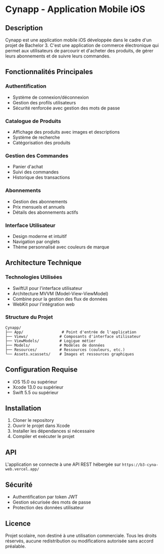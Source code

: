 # Cynapp - Application Mobile iOS

## Description

Cynapp est une application mobile iOS développée dans le cadre d'un projet de Bachelor 3. C'est une application de commerce électronique qui permet aux utilisateurs de parcourir et d'acheter des produits, de gérer leurs abonnements et de suivre leurs commandes.

## Fonctionnalités Principales

### Authentification

- Système de connexion/déconnexion
- Gestion des profils utilisateurs
- Sécurité renforcée avec gestion des mots de passe

### Catalogue de Produits

- Affichage des produits avec images et descriptions
- Système de recherche
- Catégorisation des produits

### Gestion des Commandes

- Panier d'achat
- Suivi des commandes
- Historique des transactions

### Abonnements

- Gestion des abonnements
- Prix mensuels et annuels
- Détails des abonnements actifs

### Interface Utilisateur

- Design moderne et intuitif
- Navigation par onglets
- Thème personnalisé avec couleurs de marque

## Architecture Technique

### Technologies Utilisées

- SwiftUI pour l'interface utilisateur
- Architecture MVVM (Model-View-ViewModel)
- Combine pour la gestion des flux de données
- WebKit pour l'intégration web

### Structure du Projet

```
Cynapp/
├── App/                 # Point d'entrée de l'application
├── Views/              # Composants d'interface utilisateur
├── ViewModels/         # Logique métier
├── Models/             # Modèles de données
├── Resources/          # Ressources (couleurs, etc.)
└── Assets.xcassets/    # Images et ressources graphiques
```

## Configuration Requise

- iOS 15.0 ou supérieur
- Xcode 13.0 ou supérieur
- Swift 5.5 ou supérieur

## Installation

1. Cloner le repository
2. Ouvrir le projet dans Xcode
3. Installer les dépendances si nécessaire
4. Compiler et exécuter le projet

## API

L'application se connecte à une API REST hébergée sur `https://b3-cyna-web.vercel.app/`

## Sécurité

- Authentification par token JWT
- Gestion sécurisée des mots de passe
- Protection des données utilisateur

## Licence

Projet scolaire, non destiné à une utilisation commerciale. Tous les droits réservés, aucune redistribution ou modifications autorisée sans accord préalable.
